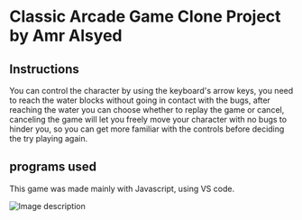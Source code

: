 # Classic Arcade Game Clone Project by Amr Alsyed 


## Instructions

You can control the character by using the keyboard's arrow keys, you need to reach the water blocks without going in contact with the bugs, after reaching the water you can choose whether to replay the game or cancel, canceling the game will let you freely move your character with no bugs to hinder you, so you can get more familiar with the controls before deciding the try playing again.

## programs used

This game was made mainly with Javascript, using VS code.

![Image description](https://pasteboard.co/IkaWxwN.jpg)
